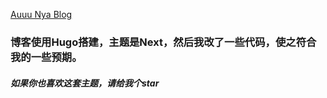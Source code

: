 [Auuu Nya Blog](https://mu1er.github.io)
### 博客使用Hugo搭建，主题是Next，然后我改了一些代码，使之符合我的一些预期。
##### 如果你也喜欢这套主题，请给我个star
